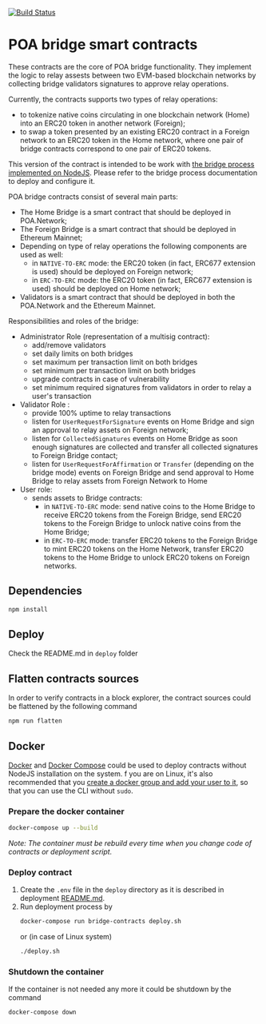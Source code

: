 [![Build Status](https://travis-ci.org/poanetwork/poa-parity-bridge-contracts.svg?branch=master)](https://travis-ci.org/poanetwork/poa-parity-bridge-contracts)

# POA bridge smart contracts
These contracts are the core of POA bridge functionality. They implement the logic to relay assests between
two EVM-based blockchain networks by collecting bridge validators signatures to approve relay operations.

Currently, the contracts supports two types of relay operations:
* to tokenize native coins circulating in one blockchain network (Home) into an ERC20 token in another network (Foreign);
* to swap a token presented by an existing ERC20 contract in a Foreign network to an ERC20 token in the Home network, where one pair of bridge contracts correspond to one pair of ERC20 tokens.

This version of the contract is intended to be work with [the bridge process implemented on NodeJS](https://github.com/poanetwork/bridge-nodejs).
Please refer to the bridge process documentation to deploy and configure it.

POA bridge contracts consist of several main parts:
* The Home Bridge is a smart contract that should be deployed in POA.Network;
* The Foreign Bridge is a smart contract that should be deployed in Ethereum Mainnet;
* Depending on type of relay operations the following components are used as well:
  * in `NATIVE-TO-ERC` mode: the ERC20 token (in fact, ERC677 extension is used) should be deployed on Foreign network;
  * in `ERC-TO-ERC` mode: the ERC20 token (in fact, ERC677 extension is used) should be deployed on Home network;
* Validators is a smart contract that should be deployed in both the POA.Network and the Ethereum Mainnet.

Responsibilities and roles of the bridge:
- Administrator Role (representation of a multisig contract):
  - add/remove validators
  - set daily limits on both bridges
  - set maximum per transaction limit on both bridges
  - set minimum per transaction limit on both bridges
  - upgrade contracts in case of vulnerability
  - set minimum required signatures from validators in order to relay a user's transaction
- Validator Role :
  - provide 100% uptime to relay transactions
  - listen for `UserRequestForSignature` events on Home Bridge and sign an approval to relay assets on Foreign network;
  - listen for `CollectedSignatures` events on Home Bridge as soon enough signatures are collected and transfer all collected signatures to Foreign Bridge contact;
  - listen for `UserRequestForAffirmation` or `Transfer` (depending on the bridge mode) events on Foreign Bridge and send approval to Home Bridge to relay assets from Foreign Network to Home
- User role:
  - sends assets to Bridge contracts:
    - in `NATIVE-TO-ERC` mode: send native coins to the Home Bridge to receive ERC20 tokens from the Foreign Bridge, send ERC20 tokens to the Foreign Bridge to unlock native coins from the Home Bridge;
    - in `ERC-TO-ERC` mode: transfer ERC20 tokens to the Foreign Bridge to mint ERC20 tokens on the Home Network, transfer ERC20 tokens to the Home Bridge to unlock ERC20 tokens on Foreign networks. 

## Dependencies
```bash
npm install
```

## Deploy
Check the README.md in `deploy` folder

## Flatten contracts sources
In order to verify contracts in a block explorer, the contract sources could be flattened by the following command

```bash
npm run flatten
```

## Docker
[Docker](https://www.docker.com/community-edition) and [Docker Compose](https://docs.docker.com/compose/install/) could be used to deploy contracts without NodeJS installation on the system. 
f you are on Linux, it's also recommended that you [create a docker group and add your user to it](https://docs.docker.com/install/linux/linux-postinstall/), so that you can use the CLI without `sudo`.

### Prepare the docker container
```bash
docker-compose up --build
```
_Note: The container must be rebuild every time when you change code of contracts or deployment script._

### Deploy contract
1. Create the `.env` file in the `deploy` directory as it is described in deployment [README.md](deploy/README.md).
2. Run deployment process by
   ```bash
   docker-compose run bridge-contracts deploy.sh
   ```
   or (in case of Linux system)
   ```bash
   ./deploy.sh
   ```

### Shutdown the container
If the container is not needed any more it could be shutdown by the command

```bash
docker-compose down
```
